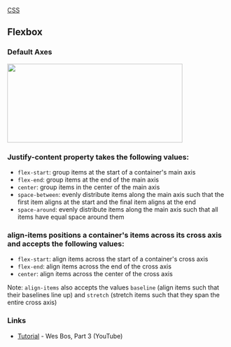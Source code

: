 [CSS](CSS.md)

## Flexbox

### Default Axes

<img src="https://cask.scotch.io/2015/04/CSS3-Flexbox-Model.jpg" height="180" width="400">

### Justify-content property takes the following values:
- `flex-start`: group items at the start of a container's main axis
- `flex-end`: group items at the end of the main axis
- `center`: group items in the center of the main axis
- `space-between`: evenly distribute items along the main axis such that the first item aligns at the start and the final item aligns at the end
- `space-around`: evenly distribute items along the main axis such that all items have equal space around them

### align-items positions a container's items across its cross axis and accepts the following values:
- `flex-start`: align items across the start of a container's cross axis
- `flex-end`: align items across the end of the cross axis
- `center`: align items across the center of the cross axis

Note: `align-items` also accepts the values `baseline` (align items such that their baselines line up) and `stretch` (stretch items such that they span the entire cross axis)

### Links

- [Tutorial](https://www.youtube.com/watch?v=_vEjcueG3zY&list=PLu8EoSxDXHP7xj_y6NIAhy0wuCd4uVdid#t=245.086938) - Wes Bos, Part 3 (YouTube)
